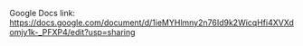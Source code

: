 Google Docs link: https://docs.google.com/document/d/1ieMYHlmny2n76Id9k2WicqHfi4XVXdomjy1k-_PFXP4/edit?usp=sharing
